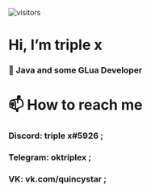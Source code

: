 ![visitors](https://visitor-badge.laobi.icu/badge?page_id=oktriplex)
# Hi, I’m triple x
### 🌱 Java and some GLua Developer

# 📫 How to reach me <br>
### **Discord: triple x#5926 ;**
### **Telegram: oktriplex ;** 
###  **VK: vk.com/quincystar ;** 
